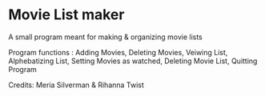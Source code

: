 # Movie List maker
A small program meant for making & organizing movie lists

Program functions :
Adding Movies,
Deleting Movies,
Veiwing List,
Alphebatizing List,
Setting Movies as watched,
Deleting Movie List,
Quitting Program

Credits:
Meria Silverman & Rihanna Twist

